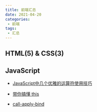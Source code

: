 ```yaml
---
title: 前端汇总
date: 2021-04-20
categories:
 - 前端
tags:
 - 汇总
---
```


<!-- more -->



## HTML(5) & CSS(3)





## JavaScript

- [JavaScript中几个优雅的运算符使用技巧](/blogs/frontEnd/javascript/210427.md)

- [带你搞懂 this](/blogs/frontEnd/javascript/210429.md)

- [call-apply-bind](/blogs/frontEnd/javascript/210505.md)

  

